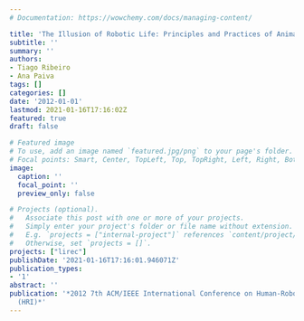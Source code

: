 ```yaml
---
# Documentation: https://wowchemy.com/docs/managing-content/

title: 'The Illusion of Robotic Life: Principles and Practices of Animation for Robots'
subtitle: ''
summary: ''
authors:
- Tiago Ribeiro
- Ana Paiva
tags: []
categories: []
date: '2012-01-01'
lastmod: 2021-01-16T17:16:02Z
featured: true
draft: false

# Featured image
# To use, add an image named `featured.jpg/png` to your page's folder.
# Focal points: Smart, Center, TopLeft, Top, TopRight, Left, Right, BottomLeft, Bottom, BottomRight.
image:
  caption: ''
  focal_point: ''
  preview_only: false

# Projects (optional).
#   Associate this post with one or more of your projects.
#   Simply enter your project's folder or file name without extension.
#   E.g. `projects = ["internal-project"]` references `content/project/deep-learning/index.md`.
#   Otherwise, set `projects = []`.
projects: ["lirec"]
publishDate: '2021-01-16T17:16:01.946071Z'
publication_types:
- '1'
abstract: ''
publication: '*2012 7th ACM/IEEE International Conference on Human-Robot Interaction
  (HRI)*'
---
```

